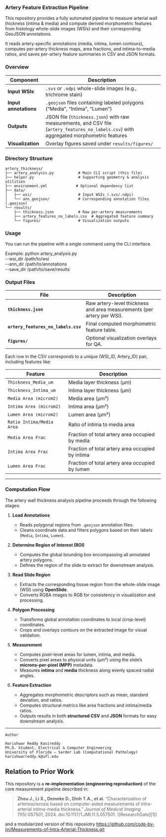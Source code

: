 ### Artery Feature Extraction Pipeline

This repository provides a fully automated pipeline to measure arterial wall thickness (intima & media) and compute derived morphometric features from histology whole-slide images (WSIs) and their corresponding GeoJSON annotations.

It reads artery‐specific annotations (media, intima, lumen contours), computes per-artery thickness maps, area fractions, and intima-to-media ratios, and saves per-artery feature summaries in CSV and JSON formats.

### Overview

| Component             | Description                                                                                                                              |
| --------------------- | ---------------------------------------------------------------------------------------------------------------------------------------- |
| **Input WSIs**        | `.svs` or `.ndpi` whole-slide images (e.g., trichrome stain)                                                                             |
| **Input annotations** | `.geojson` files containing labeled polygons (“Media”, “Intima”, “Lumen”)                                                                |
| **Outputs**           | JSON file (`thickness.json`) with raw measurements, and CSV file (`artery_features_no_labels.csv`) with aggregated morphometric features |
| **Visualization**     | Overlay figures saved under `results/figures/`                                                                                           |

### Directory Structure

```
artery_thickness/
├── artery_analysis.py           # Main CLI script (this file)
├── helper.py                    # Supporting geometry & analysis utilities
├── environment.yml             # Optional dependency list
├── data/
│   ├── wsi/                     # Input WSIs (.svs/.ndpi)
│   └── ann_geojson/             # Corresponding annotation files (.geojson)
└── results/
    ├── thickness.json           # Raw per-artery measurements
    ├── artery_features_no_labels.csv  # Aggregated feature summary
    └── figures/                 # Visualization outputs

```

### Usage

You can run the pipeline with a single command using the CLI interface.

Example:
python artery_analysis.py \
  --wsi_dir /path/to/wsi \
  --ann_dir /path/to/annotations \
  --save_dir /path/to/save/results


### Output Files
| File                                | Description                                                            |
| ----------------------------------- | ---------------------------------------------------------------------- |
| **`thickness.json`**                | Raw artery-level thickness and area measurements (per artery per WSI). |
| **`artery_features_no_labels.csv`** | Final computed morphometric feature table.                             |
| **`figures/`**                      | Optional visualization overlays for QA.                                |


Each row in the CSV corresponds to a unique (WSI_ID, Artery_ID) pair, including features like:

| Feature                   | Description                                      |
| ------------------------- | ------------------------------------------------ |
| `Thickness_Media_um`      | Media layer thickness (μm)                       |
| `Thickness_Intima_um`     | Intima layer thickness (μm)                      |
| `Media Area (microm2)`    | Media area (μm²)                                 |
| `Intima Area (microm2)`   | Intima area (μm²)                                |
| `Lumen Area (microm2)`    | Lumen area (μm²)                                 |
| `Ratio Intima/Media Area` | Ratio of intima to media area                    |
| `Media Area Frac`         | Fraction of total artery area occupied by media  |
| `Intima Area Frac`        | Fraction of total artery area occupied by intima |
| `Lumen Area Frac`         | Fraction of total artery area occupied by lumen  |


---

### Computation Flow

The artery wall thickness analysis pipeline proceeds through the following stages:

1. **Load Annotations**

   * Reads polygonal regions from `.geojson` annotation files.
   * Cleans coordinate data and filters polygons based on their labels (`Media`, `Intima`, `Lumen`).

2. **Determine Region of Interest (ROI)**

   * Computes the global bounding box encompassing all annotated artery polygons.
   * Defines the region of the slide to extract for downstream analysis.

3. **Read Slide Region**

   * Extracts the corresponding tissue region from the whole-slide image (WSI) using **OpenSlide**.
   * Converts RGBA images to RGB for consistency in visualization and processing.

4. **Polygon Processing**

   * Transforms global annotation coordinates to local (crop-level) coordinates.
   * Crops and overlays contours on the extracted image for visual validation.

5. **Measurement**

   * Computes pixel-level areas for lumen, intima, and media.
   * Converts pixel areas to physical units (µm²) using the slide’s **microns-per-pixel (MPP)** metadata.
   * Measures **intima** and **media** thickness along evenly spaced radial angles.

6. **Feature Extraction**

   * Aggregates morphometric descriptors such as mean, standard deviation, and ratios.
   * Computes structural metrics like area fractions and intima/media ratios.
   * Outputs results in both **structured CSV** and **JSON** formats for easy downstream analysis.

---

```
Author

Harishwar Reddy Kasireddy
Ph.D. Student, Electrical & Computer Engineering
University of Florida — Sarder Lab (Computational Pathology)
harishwarreddy.k@ufl.edu
```

## Relation to Prior Work

This repository is a **re-implementation (engineering reproduction)** of the core measurement pipeline described in:

> **Zhou J., Li X., Demeke D., Dinh T.A., et al.** “Characterization of arteriosclerosis based on computer-aided measurements of intra-arterial intima-media thickness.” *Journal of Medical Imaging* 11(5):057501, 2024. doi:10.1117/1.JMI.11.5.057501. ([ResearchGate][1])

and a modularized version of this reposiotry https://github.com/code-by-jin/Measurements-of-Intra-Arterial-Thickness.git
